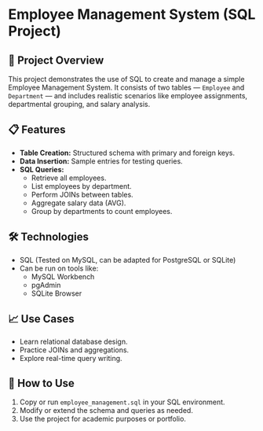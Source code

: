 # Employee Management System (SQL Project)

## 📌 Project Overview

This project demonstrates the use of SQL to create and manage a simple Employee Management System. It consists of two tables — `Employee` and `Department` — and includes realistic scenarios like employee assignments, departmental grouping, and salary analysis.

## 📋 Features

- **Table Creation:** Structured schema with primary and foreign keys.
- **Data Insertion:** Sample entries for testing queries.
- **SQL Queries:**
  - Retrieve all employees.
  - List employees by department.
  - Perform JOINs between tables.
  - Aggregate salary data (AVG).
  - Group by departments to count employees.

## 🛠️ Technologies

- SQL (Tested on MySQL, can be adapted for PostgreSQL or SQLite)
- Can be run on tools like:
  - MySQL Workbench
  - pgAdmin
  - SQLite Browser

## 📈 Use Cases

- Learn relational database design.
- Practice JOINs and aggregations.
- Explore real-time query writing.

## 📎 How to Use

1. Copy or run `employee_management.sql` in your SQL environment.
2. Modify or extend the schema and queries as needed.
3. Use the project for academic purposes or portfolio.

